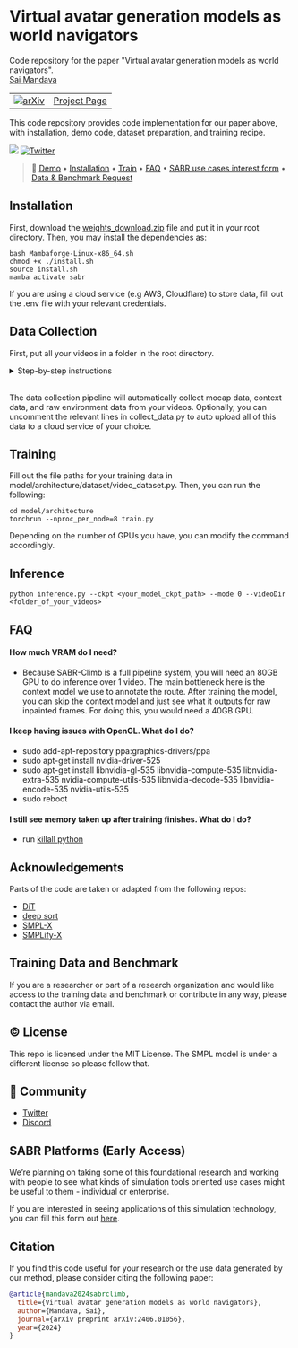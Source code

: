 # Virtual avatar generation models as world navigators
Code repository for the paper "Virtual avatar generation models as world navigators". \
[Sai Mandava](https://www.linkedin.com/in/sai-mandava-7237abb7/)
<table>
  <tr>
    <td>
      <a href="https://arxiv.org/abs/2406.01056">
        <img src="https://img.shields.io/badge/arXiv-2406.0105-00ff00.svg" alt="arXiv">
      </a>
    </td>
    <td>
      <a href="https://virtual-avatar-generation.github.io/">Project Page</a>
    </td>
  </tr>
</table>

This code repository provides code implementation for our paper above, with installation, demo code, dataset preparation, and training recipe.

[![](https://dcbadge.limes.pink/api/server/84EPT97nf4)](https://discord.gg/84EPT97nf4)
[![Twitter](https://img.shields.io/twitter/url/https/twitter.com/FM.svg?style=social&label=@SABR_ai)](https://x.com/SABR_ai)

> 🔗 [Demo](https://www.youtube.com/watch?v=cnvNPWoYZz4) • [Installation](#Installation) • [Train](#Training) • [FAQ](#FAQ) • [SABR use cases interest form](https://docs.google.com/forms/d/1KzvpX2mffBTncmV3d9Z9JEj5_OnGkSMTLyQkPFfCBtw/edit) • [Data & Benchmark Request](#Training-Data-and-Benchmark)

## Installation
First, download the [weights_download.zip](https://drive.google.com/file/d/1RWyyXyUMf97JSvBMJRrv3dvBbTDUlPb-/view?usp=sharing) file and put it in your root directory. Then, you may install the dependencies as:
```
bash Mambaforge-Linux-x86_64.sh
chmod +x ./install.sh
source install.sh
mamba activate sabr
```

If you are using a cloud service (e.g AWS, Cloudflare) to store data, fill out the .env file with your relevant credentials.

## Data Collection
First, put all your videos in a folder in the root directory.
<details>
  <summary>Step-by-step instructions</summary>

```bash
cd scripts/collect_mocap_data
python collect_data.py --videoDir <your_video_folder>
```
</details>
<br>

The data collection pipeline will automatically collect mocap data, context data, and raw environment data from your videos.
Optionally, you can uncomment the relevant lines in collect_data.py to auto upload all of this data to a cloud service of your choice.

## Training
Fill out the file paths for your training data in model/architecture/dataset/video_dataset.py. Then, you can run the following:
```
cd model/architecture
torchrun --nproc_per_node=8 train.py
```

Depending on the number of GPUs you have, you can modify the command accordingly.

## Inference
```
python inference.py --ckpt <your_model_ckpt_path> --mode 0 --videoDir <folder_of_your_videos>
```

## FAQ

#### How much VRAM do I need?
* Because SABR-Climb is a full pipeline system, you will need an 80GB GPU to do inference over 1 video. The main bottleneck here is the context model we use to annotate the route. After training the model, you can skip the context model and just see what it outputs for raw inpainted frames. For doing this, you would need a 40GB GPU.

#### I keep having issues with OpenGL. What do I do?
* sudo add-apt-repository ppa:graphics-drivers/ppa
* sudo apt-get install nvidia-driver-525
* sudo apt-get install libnvidia-gl-535 libnvidia-compute-535 libnvidia-extra-535 nvidia-compute-utils-535 libnvidia-decode-535 libnvidia-encode-535 nvidia-utils-535
* sudo reboot

#### I still see memory taken up after training finishes. What do I do?
* run [killall python](https://discuss.pytorch.org/t/pytorch-doesnt-free-gpus-memory-of-it-gets-aborted-due-to-out-of-memory-error/13775/15)

## Acknowledgements
Parts of the code are taken or adapted from the following repos:
- [DiT](https://github.com/facebookresearch/DiT)
- [deep sort](https://github.com/nwojke/deep_sort)
- [SMPL-X](https://github.com/vchoutas/smplx)
- [SMPLify-X](https://github.com/vchoutas/smplify-x)

## Training Data and Benchmark

If you are a researcher or part of a research organization and would like access to the training data and benchmark or contribute in any way, please contact the author via email.

## © License

This repo is licensed under the MIT License. The SMPL model is under a different license so please follow that.

## 📱 Community

- [Twitter](https://x.com/SABR_ai)
- [Discord](https://discord.gg/84EPT97nf4)

## SABR Platforms (Early Access)

We’re planning on taking some of this foundational research and working with people to see what kinds of simulation tools oriented use cases might be useful to them - individual or enterprise.

If you are interested in seeing applications of this simulation technology, you can fill this form out [here](https://docs.google.com/forms/d/e/1FAIpQLSeyUqgZ2683CStJkeR6_gP6uaM16QC9YrJKw7wRA1QzcYTvnA/viewform?usp=sf_link).

## Citation
If you find this code useful for your research or the use data generated by our method, please consider citing the following paper:
```bibtex
@article{mandava2024sabrclimb,
  title={Virtual avatar generation models as world navigators},
  author={Mandava, Sai},
  journal={arXiv preprint arXiv:2406.01056},
  year={2024}
}
```
